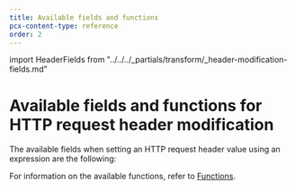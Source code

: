 ```yaml
---
title: Available fields and functions
pcx-content-type: reference
order: 2
---
```


import HeaderFields from "../../../_partials/transform/_header-modification-fields.md"

# Available fields and functions for HTTP request header modification

The available fields when setting an HTTP request header value using an expression are the following:

<HeaderFields/>

For information on the available functions, refer to [Functions](https://developers.cloudflare.com/ruleset-engine/rules-language/functions).

